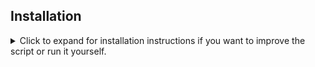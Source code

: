 ## Installation

<details>
  <summary>Click to expand for installation instructions if you want to improve the script or run it yourself.</summary>

### Prerequisites
- Python 3.10 or later
- pip (Python package installer)

### Setup Instructions

1. **Create a virtual environment** (from the repository root):
   ```bash
   # Windows
   py -3.10 -m venv --prompt projectgraph venv
   
   # macOS/Linux
   python3.10 -m venv --prompt projectgraph venv
   ```

2. **Activate the virtual environment**:
   ```bash
   # Windows
   .\venv\Scripts\activate
   
   # macOS/Linux
   source venv/bin/activate
   ```

3. **Upgrade pip and install base packages**:
   ```bash
   python -m pip install --upgrade pip wheel setuptools
   ```

4. **Install required dependencies**:
   ```bash
   python -m pip install matplotlib seaborn pandas
   ```

### Running the Scripts

Once installed, you can run any of the analysis scripts from the repository root:

```bash
# Run goal extraction
python sidequests/community-projects/project_extraction.py
```

### Dependencies Installed

The installation will include:
- **matplotlib (3.10.3+)**: For creating visualizations and charts
- **seaborn (0.13.2+)**: For enhanced statistical plotting
- **pandas (2.3.0+)**: For data manipulation and analysis
- Additional dependencies: numpy, pillow, fonttools, and others as required
</details>